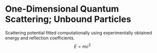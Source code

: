 # One-Dimensional Quantum Scattering; Unbound Particles
Scattering potential fitted computationally using experimentally obtained energy and reflection coefficients.
$$E=mc^2$$

